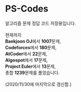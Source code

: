 # PS-Codes
알고리즘 문제 정답 코드 저장용입니다. <br/>
<br/>
현재까지 <br/>
**Baekjoon OJ**에서 **1007**문제, <br/>
**Codeforces**에서 **180**문제, <br/>
**AtCoder**에서 **22**문제, <br/>
**Algospot**에서 **17**문제, <br/>
**Project Euler**에서 **13**문제, <br/>
총합 **1239**문제를 풀었습니다.<br/>
<br/>
(2020/11/30에 마지막으로 갱신함.) <br/>